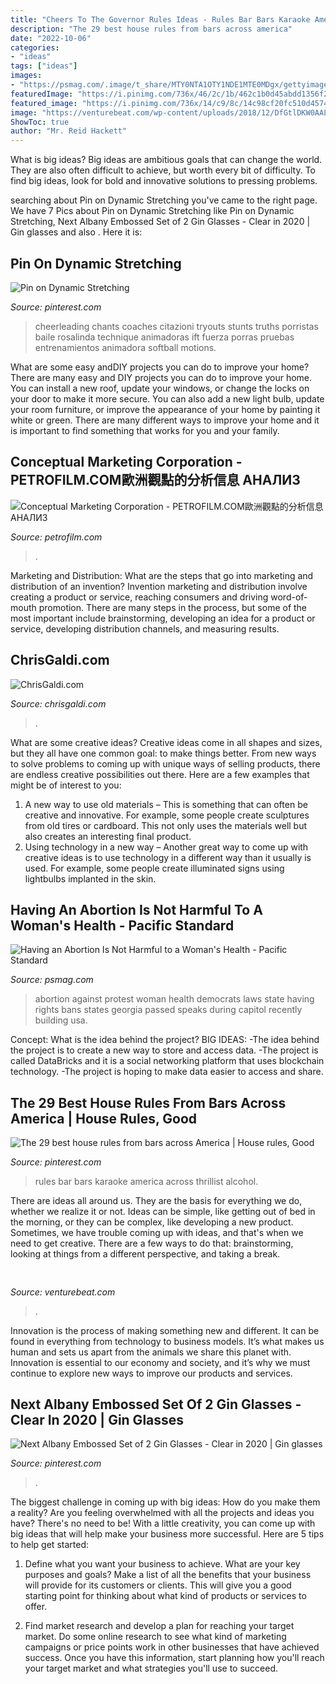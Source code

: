 ```yaml
---
title: "Cheers To The Governor Rules Ideas - Rules Bar Bars Karaoke America Across Thrillist Alcohol"
description: "The 29 best house rules from bars across america"
date: "2022-10-06"
categories:
- "ideas"
tags: ["ideas"]
images:
- "https://psmag.com/.image/t_share/MTY0NTA1OTY1NDE1MTE0MDgx/gettyimages-1145344317.jpg"
featuredImage: "https://i.pinimg.com/736x/46/2c/1b/462c1b0d45abdd1356f2da18e5f42ea1.jpg"
featured_image: "https://i.pinimg.com/736x/14/c9/8c/14c98cf20fc510d4574d0e0de8e48e23.jpg"
image: "https://venturebeat.com/wp-content/uploads/2018/12/DfGtlDKW0AALxnR.jpg?w=800"
ShowToc: true
author: "Mr. Reid Hackett"
---
```



What is big ideas?
Big ideas are ambitious goals that can change the world. They are also often difficult to achieve, but worth every bit of difficulty. To find big ideas, look for bold and innovative solutions to pressing problems.

	

		
searching about Pin on Dynamic Stretching you've came to the right page. We have 7 Pics about Pin on Dynamic Stretching like Pin on Dynamic Stretching, Next Albany Embossed Set of 2 Gin Glasses - Clear in 2020 | Gin glasses and also . Here it is:
		
    
## Pin On Dynamic Stretching

<img loading=lazy src="https://i.pinimg.com/736x/46/2c/1b/462c1b0d45abdd1356f2da18e5f42ea1.jpg" onerror="this.onerror=null;this.src='https://tse2.mm.bing.net/th?id=OIP.NlzOgzt4Yp23sgDcArENpwHaJl&amp;pid=15.1';" alt="Pin on Dynamic Stretching">

_Source: pinterest.com_

>cheerleading chants coaches citazioni tryouts stunts truths porristas baile rosalinda technique animadoras ift fuerza porras pruebas entrenamientos animadora softball motions. 

	

What are some easy andDIY projects you can do to improve your home?
There are many easy and DIY projects you can do to improve your home. You can install a new roof, update your windows, or change the locks on your door to make it more secure. You can also add a new light bulb, update your room furniture, or improve the appearance of your home by painting it white or green. There are many different ways to improve your home and it is important to find something that works for you and your family.

    
## Conceptual Marketing Corporation - PETROFILM.COM﻿歐洲觀點的分析信息 АНАЛИЗ

<img loading=lazy src="https://www.petrofilm.com/yahoo_site_admin/assets/images/the_last_emperor_folder_by_basileu-da8oa5h.23085529_std.png" onerror="this.onerror=null;this.src='https://tse3.mm.bing.net/th?id=OIP.9dHlJIp_BmXhBT8gCW2iyQHaHa&amp;pid=15.1';" alt="Conceptual Marketing Corporation - PETROFILM.COM﻿歐洲觀點的分析信息 АНАЛИЗ">

_Source: petrofilm.com_

>. 

	

Marketing and Distribution: What are the steps that go into marketing and distribution of an invention?
Invention marketing and distribution involve creating a product or service, reaching consumers and driving word-of-mouth promotion. There are many steps in the process, but some of the most important include brainstorming, developing an idea for a product or service, developing distribution channels, and measuring results.

    
## ChrisGaldi.com

<img loading=lazy src="http://chrisgaldi.com/wp-content/uploads/2009/09/kerryrhodes-300x200.jpg" onerror="this.onerror=null;this.src='https://tse4.mm.bing.net/th?id=OIP.smEgZKeXrDqki89P_2_fBwAAAA&amp;pid=15.1';" alt="ChrisGaldi.com">

_Source: chrisgaldi.com_

>. 

	

What are some creative ideas?
Creative ideas come in all shapes and sizes, but they all have one common goal: to make things better. From new ways to solve problems to coming up with unique ways of selling products, there are endless creative possibilities out there. Here are a few examples that might be of interest to you: 
1. A new way to use old materials – This is something that can often be creative and innovative. For example, some people create sculptures from old tires or cardboard. This not only uses the materials well but also creates an interesting final product. 
2. Using technology in a new way – Another great way to come up with creative ideas is to use technology in a different way than it usually is used. For example, some people create illuminated signs using lightbulbs implanted in the skin.

    
## Having An Abortion Is Not Harmful To A Woman&#039;s Health - Pacific Standard

<img loading=lazy src="https://psmag.com/.image/t_share/MTY0NTA1OTY1NDE1MTE0MDgx/gettyimages-1145344317.jpg" onerror="this.onerror=null;this.src='https://tse3.mm.bing.net/th?id=OIP.eWccP5v-Hk0wN40zKaDOQAHaE8&amp;pid=15.1';" alt="Having an Abortion Is Not Harmful to a Woman&#039;s Health - Pacific Standard">

_Source: psmag.com_

>abortion against protest woman health democrats laws state having rights bans states georgia passed speaks during capitol recently building usa. 

	

Concept: What is the idea behind the project?
BIG IDEAS: 
-The idea behind the project is to create a new way to store and access data. 
-The project is called DataBricks and it is a social networking platform that uses blockchain technology. 
-The project is hoping to make data easier to access and share.

    
## The 29 Best House Rules From Bars Across America | House Rules, Good

<img loading=lazy src="https://i.pinimg.com/originals/d9/45/9a/d9459ac1479e97bac4eea35bb8e87966.jpg" onerror="this.onerror=null;this.src='https://tse1.mm.bing.net/th?id=OIP.ZEOuzeTZQQtunVwS5zC_0AHaPb&amp;pid=15.1';" alt="The 29 best house rules from bars across America | House rules, Good">

_Source: pinterest.com_

>rules bar bars karaoke america across thrillist alcohol. 

	

There are ideas all around us. They are the basis for everything we do, whether we realize it or not. Ideas can be simple, like getting out of bed in the morning, or they can be complex, like developing a new product. Sometimes, we have trouble coming up with ideas, and that's when we need to get creative. There are a few ways to do that: brainstorming, looking at things from a different perspective, and taking a break.

    
## 

<img loading=lazy src="https://venturebeat.com/wp-content/uploads/2018/12/DfGtlDKW0AALxnR.jpg?w=800" onerror="this.onerror=null;this.src='https://tse2.mm.bing.net/th?id=OIP.q-8bGSNNa3u3IKVIYiDrvAHaE8&amp;pid=15.1';" alt="">

_Source: venturebeat.com_

>. 

	

Innovation is the process of making something new and different. It can be found in everything from technology to business models. It’s what makes us human and sets us apart from the animals we share this planet with. Innovation is essential to our economy and society, and it’s why we must continue to explore new ways to improve our products and services.

    
## Next Albany Embossed Set Of 2 Gin Glasses - Clear In 2020 | Gin Glasses

<img loading=lazy src="https://i.pinimg.com/736x/14/c9/8c/14c98cf20fc510d4574d0e0de8e48e23.jpg" onerror="this.onerror=null;this.src='https://tse2.mm.bing.net/th?id=OIP.sS-tLx6vDVOaXlDVm82f-wHaLH&amp;pid=15.1';" alt="Next Albany Embossed Set of 2 Gin Glasses - Clear in 2020 | Gin glasses">

_Source: pinterest.com_

>. 

	

The biggest challenge in coming up with big ideas: How do you make them a reality?
Are you feeling overwhelmed with all the projects and ideas you have? There's no need to be! With a little creativity, you can come up with big ideas that will help make your business more successful. Here are 5 tips to help get started: 
1. Define what you want your business to achieve. What are your key purposes and goals? Make a list of all the benefits that your business will provide for its customers or clients. This will give you a good starting point for thinking about what kind of products or services to offer. 

2. Find market research and develop a plan for reaching your target market. Do some online research to see what kind of marketing campaigns or price points work in other businesses that have achieved success. Once you have this information, start planning how you'll reach your target market and what strategies you'll use to succeed.

